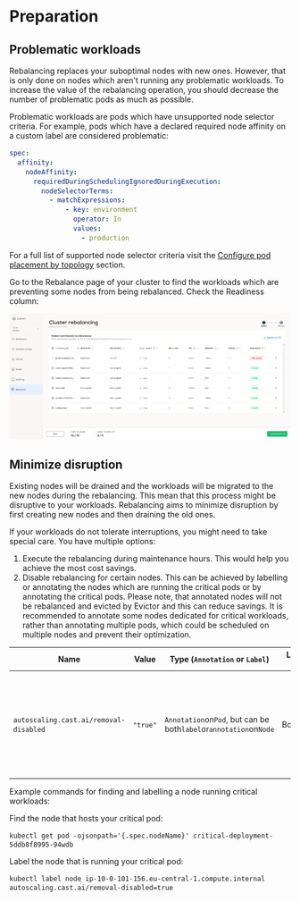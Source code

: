 # Preparation

## Problematic workloads

Rebalancing replaces your suboptimal nodes with new ones. However, that is only done on nodes which aren't running any problematic workloads. To increase the value of the rebalancing operation, you should decrease the number of problematic pods as much as possible.

Problematic workloads are pods which have unsupported node selector criteria. For example, pods which have a declared required node affinity on a custom label are considered problematic:

```yaml
spec:
  affinity:
    nodeAffinity:
      requiredDuringSchedulingIgnoredDuringExecution:
        nodeSelectorTerms:
          - matchExpressions:
              - key: environment
                operator: In
                values:
                  - production
```

For a full list of supported node selector criteria visit the [Configure pod placement by topology](../../guides/pod-pinning.md) section.

Go to the Rebalance page of your cluster to find the workloads which are preventing some nodes from being rebalanced. Check the Readiness column:

![workloads](images/problematic-workloads.png)

## Minimize disruption

Existing nodes will be drained and the workloads will be migrated to the new nodes during the rebalancing. This mean that this process might be disruptive to your workloads. Rebalancing aims to minimize disruption by first creating new nodes and then draining the old ones.

If your workloads do not tolerate interruptions, you might need to take special care. You have multiple options:

1. Execute the rebalancing during maintenance hours. This would help you achieve the most cost savings.
2. Disable rebalancing for certain nodes. This can be achieved by labelling or annotating the nodes which are running the critical pods or by annotating the critical pods. Please note, that annotated nodes will not be rebalanced and evicted by Evictor and this can reduce savings. It is recommended to annotate some nodes dedicated for critical workloads, rather than annotating multiple pods, which could be scheduled on multiple nodes and prevent their optimization.  

| Name | Value | Type (`Annotation` or `Label`) | Location (`Pod` or `Node`) | Effect |
| ----------- | ----------- | ----------- | ----------- | ----------- |
| `autoscaling.cast.ai/removal-disabled`| `"true"`| `Annotation`on`Pod`, but can be both`label`or`annotation`on`Node` | Both`Pod`and`Node` | Rebalancer or Evictor won't drain a Node with this annotation or a Node running a Pod with this annotation. |

Example commands for finding and labelling a node running critical workloads: 

Find the node that hosts your critical pod:

```shell
kubectl get pod -ojsonpath='{.spec.nodeName}' critical-deployment-5ddb8f8995-94wdb
```

Label the node that is running your critical pod:

```shell
kubectl label node ip-10-0-101-156.eu-central-1.compute.internal autoscaling.cast.ai/removal-disabled=true
```
